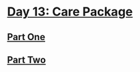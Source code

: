 # [Day 13: Care Package](https://adventofcode.com/2019/day/13)

## [Part One](https://adventofcode.com/2019/day/13#part1)

## [Part Two](https://adventofcode.com/2019/day/13#part2)
